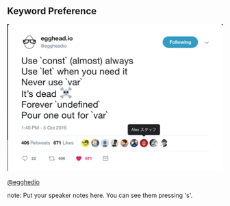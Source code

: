 ##  Keyword Preference

![egghead.io](resources/block.png) <!-- .element: style="width:700px" -->

[@egghedio](https://twitter.com/eggheadio/status/783723540029681665)

note:
    Put your speaker notes here.
    You can see them pressing 's'.
